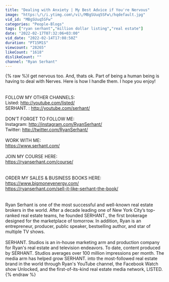 ```yaml
---
title: "Dealing with Anxiety | My Best Advice if You're Nervous"
image: "https:\/\/i.ytimg.com\/vi\/MBgSUuq5SFw\/hqdefault.jpg"
vid_id: "MBgSUuq5SFw"
categories: "People-Blogs"
tags: ["ryan serhant","million dollar listing","real estate"]
date: "2022-02-17T07:32:06+03:00"
vid_date: "2022-02-14T17:08:50Z"
duration: "PT15M1S"
viewcount: "28265"
likeCount: "1618"
dislikeCount: ""
channel: "Ryan Serhant"
---
```

{% raw %}I get nervous too. And, thats ok. Part of being a human being is having to deal with Nerves. Here is how I handle them. I hope you enjoy!<br /><br /><br />FOLLOW MY OTHER CHANNELS:<br />Listed: <a rel="nofollow" target="blank" href="http://youtube.com/listed/">http://youtube.com/listed/</a><br />SERHANT. : <a rel="nofollow" target="blank" href="http://youtube.com/serhant/">http://youtube.com/serhant/</a> <br /><br />DON’T FORGET TO FOLLOW ME:<br />Instagram: <a rel="nofollow" target="blank" href="http://instagram.com/RyanSerhant/">http://instagram.com/RyanSerhant/</a><br />Twitter: <a rel="nofollow" target="blank" href="http://twitter.com/RyanSerhant/">http://twitter.com/RyanSerhant/</a><br /><br />WORK WITH ME:<br /><a rel="nofollow" target="blank" href="https://www.serhant.com/">https://www.serhant.com/</a><br /><br />JOIN MY COURSE HERE:<br /><a rel="nofollow" target="blank" href="https://ryanserhant.com/course/">https://ryanserhant.com/course/</a><br /><br /><br />ORDER MY SALES &amp; BUSINESS BOOKS HERE:<br /><a rel="nofollow" target="blank" href="https://www.bigmoneyenergy.com/">https://www.bigmoneyenergy.com/</a><br /><a rel="nofollow" target="blank" href="https://ryanserhant.com/sell-it-like-serhant-the-book/">https://ryanserhant.com/sell-it-like-serhant-the-book/</a><br /><br /><br />Ryan Serhant is one of the most successful and well-known real estate brokers in the world. After a decade leading one of New York City’s top-ranked real estate teams, he founded SERHANT., the first brokerage designed for the marketplace of tomorrow. In addition, Ryan is an entrepreneur, producer, public speaker, bestselling author, and star of multiple TV shows.<br /><br />SERHANT. Studios is an in-house marketing arm and production company for Ryan's real estate and television endeavors. To date, content produced by SERHANT. Studios averages over 100 million impressions per month. The media arm has helped grow SERHANT. into the most-followed real estate brand in the world through Ryan's YouTube channel, the Facebook Watch show Unlocked, and the first-of-its-kind real estate media network, LISTED.{% endraw %}
